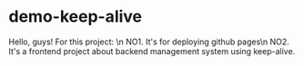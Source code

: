 # demo-keep-alive
Hello, guys! 
For this project: \n
NO1. It's for deploying github pages\n
NO2. It's a frontend project about backend management system using keep-alive.  
